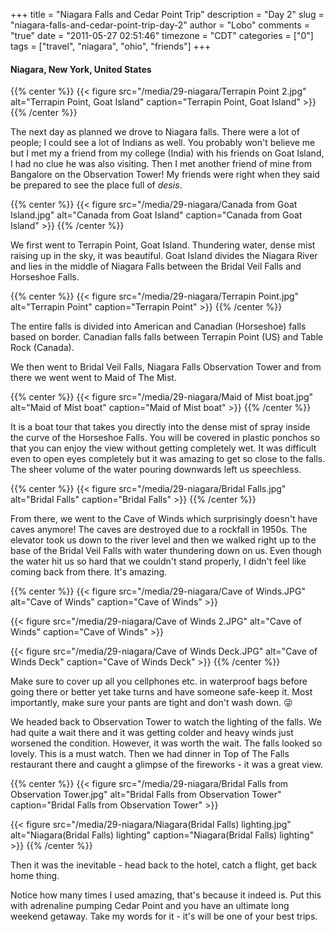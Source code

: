 +++
title = "Niagara Falls and Cedar Point Trip"
description = "Day 2"
slug = "niagara-falls-and-cedar-point-trip-day-2"
author = "Lobo"
comments = "true"
date = "2011-05-27 02:51:46"
timezone = "CDT"
categories = ["0"]
tags = ["travel", "niagara", "ohio", "friends"]
+++

#### Niagara, New York, United States

{{% center %}}
{{< figure src="/media/29-niagara/Terrapin Point 2.jpg" alt="Terrapin Point, Goat Island" caption="Terrapin Point, Goat Island" >}}
{{% /center %}}

The next day as planned we drove to Niagara falls. There were a lot of people; I could see a lot of Indians as well. You probably won't believe me but I met my a friend from my college (India) with his friends on Goat Island, I had no clue he was also visiting. Then I met another friend of mine from Bangalore on the Observation Tower! My friends were right when they said be prepared to see the place full of _desis_.

{{% center %}}
{{< figure src="/media/29-niagara/Canada from Goat Island.jpg" alt="Canada from Goat Island" caption="Canada from Goat Island" >}}
{{% /center %}}

We first went to Terrapin Point, Goat Island. Thundering water, dense mist raising up in the sky, it was beautiful. Goat Island divides the Niagara River and lies in the middle of Niagara Falls between the Bridal Veil Falls and Horseshoe Falls.

{{% center %}}
{{< figure src="/media/29-niagara/Terrapin Point.jpg" alt="Terrapin Point" caption="Terrapin Point" >}}
{{% /center %}}

The entire falls is divided into American and Canadian (Horseshoe) falls based on border. Canadian falls falls between Terrapin Point (US) and Table Rock (Canada).

We then went to Bridal Veil Falls, Niagara Falls Observation Tower and from there we went went to Maid of The Mist.

{{% center %}}
{{< figure src="/media/29-niagara/Maid of Mist boat.jpg" alt="Maid of Mist boat" caption="Maid of Mist boat" >}}
{{% /center %}}

It is a boat tour that takes you directly into the dense mist of spray inside the curve of the Horseshoe Falls. You will be covered in plastic ponchos so that you can enjoy the view without getting completely wet. It was difficult even to open eyes completely but it was amazing to get so close to the falls. The sheer volume of the water pouring downwards left us speechless.

{{% center %}}
{{< figure src="/media/29-niagara/Bridal Falls.jpg" alt="Bridal Falls" caption="Bridal Falls" >}}
{{% /center %}}

From there, we went to the Cave of Winds which surprisingly doesn't have caves anymore! The caves are destroyed due to a rockfall in 1950s. The elevator took us down to the river level and then we walked right up to the base of the Bridal Veil Falls with water thundering down on us. Even though the water hit us so hard that we couldn't stand properly, I didn't feel like coming back from there. It's amazing.

{{% center %}}
{{< figure src="/media/29-niagara/Cave of Winds.JPG" alt="Cave of Winds" caption="Cave of Winds" >}}

{{< figure src="/media/29-niagara/Cave of Winds 2.JPG" alt="Cave of Winds" caption="Cave of Winds" >}}

{{< figure src="/media/29-niagara/Cave of Winds Deck.JPG" alt="Cave of Winds Deck" caption="Cave of Winds Deck" >}}
{{% /center %}}

Make sure to cover up all you cellphones etc. in waterproof bags before going there or better yet take turns and have someone safe-keep it. Most importantly, make sure your pants are tight and don't wash down. :stuck_out_tongue_winking_eye:

We headed back to Observation Tower to watch the lighting of the falls. We had quite a wait there and it was getting colder and heavy winds just worsened the condition. However, it was worth the wait. The falls looked so lovely. This is a must watch. Then we had dinner in Top of The Falls restaurant there and caught a glimpse of the fireworks - it was a great view.

{{% center %}}
{{< figure src="/media/29-niagara/Bridal Falls from Observation Tower.jpg" alt="Bridal Falls from Observation Tower" caption="Bridal Falls from Observation Tower" >}}

{{< figure src="/media/29-niagara/Niagara(Bridal Falls) lighting.jpg" alt="Niagara(Bridal Falls) lighting" caption="Niagara(Bridal Falls) lighting" >}}
{{% /center %}}

Then it was the inevitable - head back to the hotel, catch a flight, get back home thing.

Notice how many times I used amazing, that's because it indeed is. Put this with adrenaline pumping Cedar Point and you have an ultimate long weekend getaway. Take my words for it - it's will be one of your best trips.
